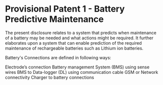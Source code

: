 # Provisional Patent 1 - Battery Predictive Maintenance

The present disclosure relates to a system that predicts when maintenance of a battery may be needed and what actions might be required. It further elaborates upon a system that can enable prediction of the required maintenance of rechargeable batteries such as Lithium ion batteries.

Battery's Connections are defined in following ways:

Electrode’s connection
Battery management System (BMS) using sense wires
BMS to Data-logger (DL) using communication cable
GSM or Network connectivity
Charger to battery connections

